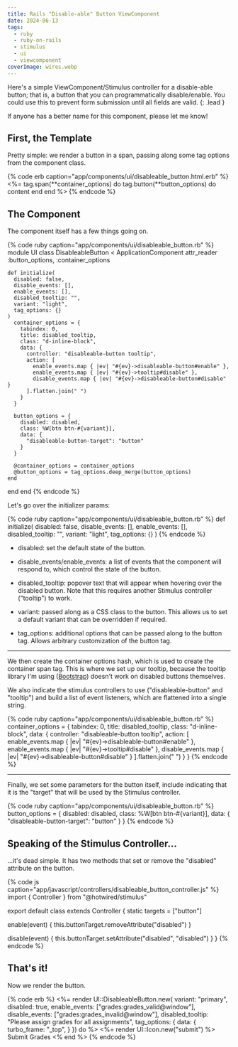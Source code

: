 ```yaml
---
title: Rails "Disable-able" Button ViewComponent
date: 2024-06-13
tags:
  - ruby
  - ruby-on-rails
  - stimulus
  - ui
  - viewcomponent
coverImage: wires.webp
---
```


Here's a simple ViewComponent/Stimulus controller for a disable-able button; that is, a button that you can programmatically disable/enable. You could use this to prevent form submission until all fields are valid.
{: .lead }

If anyone has a better name for this component, please let me know!

## First, the Template

Pretty simple: we render a button in a span, passing along some tag options from the component class.

{% code erb caption="app/components/ui/disableable_button.html.erb" %}
<%=
  tag.span(**container_options) do
    tag.button(**button_options) do
      content
    end
  end
%>
{% endcode %}

## The Component

The component itself has a few things going on.

{% code ruby caption="app/components/ui/disableable_button.rb" %}
module UI
  class DisableableButton < ApplicationComponent
    attr_reader :button_options, :container_options

    def initialize(
      disabled: false,
      disable_events: [],
      enable_events: [],
      disabled_tooltip: "",
      variant: "light",
      tag_options: {}
    )
      container_options = {
        tabindex: 0,
        title: disabled_tooltip,
        class: "d-inline-block",
        data: {
          controller: "disableable-button tooltip",
          action: [
            enable_events.map { |ev| "#{ev}->disableable-button#enable" },
            enable_events.map { |ev| "#{ev}->tooltip#disable" },
            disable_events.map { |ev| "#{ev}->disableable-button#disable" }
          ].flatten.join(" ")
        }
      }

      button_options = {
        disabled: disabled,
        class: %W[btn btn-#{variant}],
        data: {
          "disableable-button-target": "button"
        }
      }

      @container_options = container_options
      @button_options = tag_options.deep_merge(button_options)
    end
  end
end
{% endcode %}

Let's go over the initializer params:

{% code ruby caption="app/components/ui/disableable_button.rb" %}
def initialize(
  disabled: false,
  disable_events: [],
  enable_events: [],
  disabled_tooltip: "",
  variant: "light",
  tag_options: {}
)
{% endcode %}

- disabled: set the default state of the button.

- disable_events/enable_events: a list of events that the component will respond to, which control the state of the button.

- disabled_tooltip: popover text that will appear when hovering over the disabled button. Note that this requires another Stimulus controller ("tooltip") to work.

- variant: passed along as a CSS class to the button. This allows us to set a default variant that can be overridden if required.

- tag_options: additional options that can be passed along to the button tag. Allows arbitrary customization of the button tag.

* * *

We then create the container options hash, which is used to create the container span tag. This is where we set up our tooltip, because the tooltip library I'm using ([Bootstrap](https://getbootstrap.com/docs/5.2/components/tooltips/)) doesn't work on disabled buttons themselves.

We also indicate the stimulus controllers to use ("disableable-button" and "tooltip") and build a list of event listeners, which are flattened into a single string.

{% code ruby caption="app/components/ui/disableable_button.rb" %}
container_options = {
  tabindex: 0,
  title: disabled_tooltip,
  class: "d-inline-block",
  data: {
    controller: "disableable-button tooltip",
    action: [
      enable_events.map { |ev| "#{ev}->disableable-button#enable" },
      enable_events.map { |ev| "#{ev}->tooltip#disable" },
      disable_events.map { |ev| "#{ev}->disableable-button#disable" }
    ].flatten.join(" ")
  }
}
{% endcode %}

* * *

Finally, we set some parameters for the button itself, include indicating that it is the "target" that will be used by the Stimulus controller.

{% code ruby caption="app/components/ui/disableable_button.rb" %}
button_options = {
  disabled: disabled,
  class: %W[btn btn-#{variant}],
  data: {
    "disableable-button-target": "button"
  }
}
{% endcode %}

## Speaking of the Stimulus Controller...

...it's dead simple. It has two methods that set or remove the "disabled" attribute on the button.

{% code js caption="app/javascript/controllers/disableable_button_controller.js" %}
import { Controller } from "@hotwired/stimulus"

export default class extends Controller {
  static targets = ["button"]

  enable(event) {
    this.buttonTarget.removeAttribute("disabled")
  }

  disable(event) {
    this.buttonTarget.setAttribute("disabled", "disabled")
  }
}
{% endcode %}

## That's it!

Now we render the button.

{% code erb %}
<%= render UI::DisableableButton.new(
  variant: "primary",
  disabled: true,
  enable_events: ["grades:grades_valid@window"],
  disable_events: ["grades:grades_invalid@window"],
  disabled_tooltip: "Please assign grades for all assignments",
  tag_options: {
    data: {
      turbo_frame: "_top",
    }
  }) do %>
  <%= render UI::Icon.new("submit") %>
  Submit Grades
<% end %>
{% endcode %}
